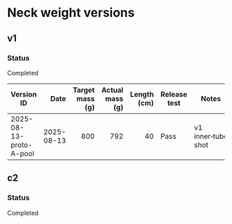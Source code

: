 # Neck weight versions

## v1
### Status
Completed

| Version ID | Date | Target mass (g) | Actual mass (g) | Length (cm) | Release test | Notes |
|---|---:|---:|---:|---:|---|---|
| 2025-08-13-proto-A-pool | 2025-08-13 | 800 | 792 | 40 | Pass | v1 inner‑tube shot |

## c2
### Status
Completed
